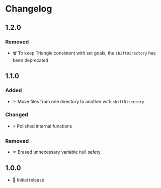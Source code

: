 # Changelog

## 1.2.0

### Removed

- 🗑️ To keep Triangle consistent with set goals, the `shiftDirectory` has been deprecated

## 1.1.0

### Added

- ✨ Move files from one directory to another with `shiftDirectory`

### Changed

- ⚡️ Polished internal functions

### Removed

- ⚰️ Erased unnecessary variable null safety

## 1.0.0

- 🥳 Initial release
